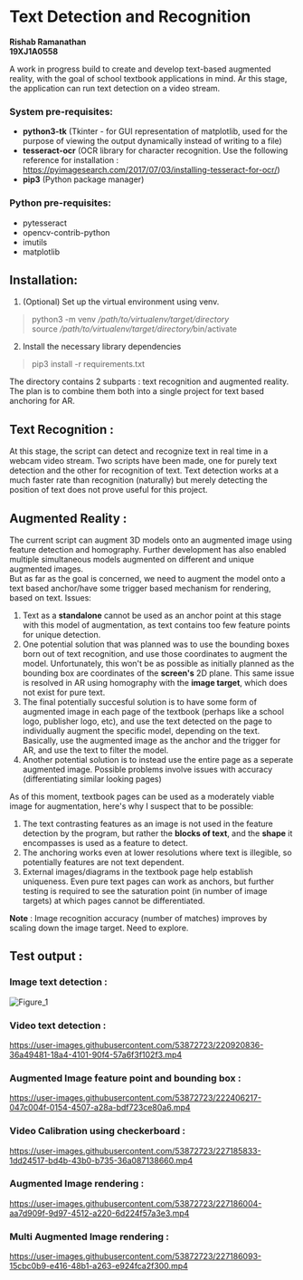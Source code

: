 # Text Detection and Recognition

<b>Rishab Ramanathan   
19XJ1A0558</b>

A work in progress build to create and develop text-based augmented reality, with the goal of school textbook applications in mind. Ar this stage, the application can run text detection on a video stream.

### System pre-requisites:
- <b>python3-tk</b> (Tkinter - for GUI representation of matplotlib, used for the purpose of viewing the output dynamically instead of writing to a file)
- <b>tesseract-ocr</b> (OCR library for character recognition. Use the following reference for installation : https://pyimagesearch.com/2017/07/03/installing-tesseract-for-ocr/)
- <b>pip3</b> (Python package manager)

### Python pre-requisites:
- pytesseract
- opencv-contrib-python
- imutils
- matplotlib

## Installation:
1. (Optional) Set up the virtual environment using venv.
> python3 -m venv <em>/path/to/virtualenv/target/directory</em>  
> source <em>/path/to/virtualenv/target/directory/</em>bin/activate
2. Install the necessary library dependencies
> pip3 install -r requirements.txt

The directory contains 2 subparts : text recognition and augmented reality. The plan is to combine them both into a single project for text based anchoring for AR.

## Text Recognition :
At this stage, the script can detect and recognize text in real time in a webcam video stream. Two scripts have been made, one for purely text detection and the other for recognition of text. Text detection works at a much faster rate than recognition (naturally) but merely detecting the position of text does not prove useful for this project.

## Augmented Reality :
The current script can augment 3D models onto an augmented image using feature detection and homography. Further development has also enabled multiple simultaneous models augmented on different and unique augmented images.  
But as far as the goal is concerned, we need to augment the model onto a text based anchor/have some trigger based mechanism for rendering, based on text.
Issues:  
1. Text as a <b>standalone</b> cannot be used as an anchor point at this stage with this model of augmentation, as text contains too few feature points for unique detection.
2. One potential solution that was planned was to use the bounding boxes born out of text recognition, and use those coordinates to augment the model. Unfortunately, this won't be as possible as initially planned as the bounding box are coordinates of the <b>screen's</b> 2D plane. This same issue is resolved in AR using homography with the <b>image target</b>, which does not exist for pure text.
3. The final potentially succesful solution is to have some form of augmented image in each page of the textbook (perhaps like a school logo, publisher logo, etc), and use the text detected on the page to individually augment the specific model, depending on the text. Basically, use the augmented image as the anchor and the trigger for AR, and use the text to filter the model.
4. Another potential solution is to instead use the entire page as a seperate augmented image. Possible problems involve issues with accuracy (differentiating similar looking pages)

As of this moment, textbook pages can be used as a moderately viable image for augmentation, here's why I suspect that to be possible:
1.  The text contrasting features as an image is not used in the feature detection by the program, but rather the <b>blocks of text</b>, and the <b>shape</b> it encompasses is used as a feature to detect.
2. The anchoring works even at lower resolutions where text is illegible, so potentially features are not text dependent.
3. External images/diagrams in the textbook page help establish uniqueness. Even pure text pages can work as anchors, but further testing is required to see the saturation point (in number of image targets) at which pages cannot be differentiated.

<b>Note</b> : Image recognition accuracy (number of matches) improves by scaling down the image target. Need to explore. 
## Test output :   
### Image text detection :  
![Figure_1](https://user-images.githubusercontent.com/53872723/220915066-50005c26-6810-4deb-a3f1-9c5b8fd1d388.png)

### Video text detection :
https://user-images.githubusercontent.com/53872723/220920836-36a49481-18a4-4101-90f4-57a6f3f102f3.mp4


### Augmented Image feature point and bounding box :
https://user-images.githubusercontent.com/53872723/222406217-047c004f-0154-4507-a28a-bdf723ce80a6.mp4

### Video Calibration using checkerboard :
https://user-images.githubusercontent.com/53872723/227185833-1dd24517-bd4b-43b0-b735-36a087138660.mp4

### Augmented Image rendering :
https://user-images.githubusercontent.com/53872723/227186004-aa7d909f-9d97-4512-a220-6d224f57a3e3.mp4

### Multi Augmented Image rendering :
https://user-images.githubusercontent.com/53872723/227186093-15cbc0b9-e416-48b1-a263-e924fca2f300.mp4
